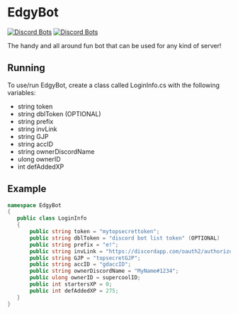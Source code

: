 # EdgyBot
[![Discord Bots](https://discordbots.org/api/widget/status/373163613390897163.svg)](https://discordbots.org/bot/373163613390897163)
[![Discord Bots](https://discordbots.org/api/widget/servers/373163613390897163.svg)](https://discordbots.org/bot/373163613390897163)

The handy and all around fun bot that can be used for any kind of server!

## Running

 To use/run EdgyBot, create a class called LoginInfo.cs with the following variables:

 * string token
 * string dblToken (OPTIONAL)
 * string prefix 
 * string invLink
 * string GJP
 * string accID
 * string ownerDiscordName
 * ulong ownerID
 * int defAddedXP
 
 ## Example
 ```cs
 namespace EdgyBot
{
    public class LoginInfo
    {
		public string token = "mytopsecrettoken";
		public string dblToken = "discord bot list token" (OPTIONAL)
		public string prefix = "e!";
		public string invLink = "https://discordapp.com/oauth2/authorize/?permissions=2146950391&scope=bot&client_id=373163613390897163";
		public string GJP = "topsecretGJP";
		public string accID = "gdaccID";
		public string ownerDiscordName = "MyName#1234";
		public ulong ownerID = supercoolID;
		public int startersXP = 0;
		public int defAddedXP = 275;
    }
}
 ```
